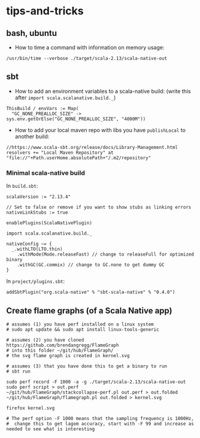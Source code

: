 # tips-and-tricks

## bash, ubuntu

* How to time a command with information on memory usage:
```
/usr/bin/time --verbose ./target/scala-2.13/scala-native-out
```

## sbt

* How to add an environment variables to a scala-native build: (write this after `import scala.scalanative.build._`)
```
ThisBuild / envVars := Map(  
  "GC_NONE_PREALLOC_SIZE" -> sys.env.getOrElse("GC_NONE_PREALLOC_SIZE", "4000M"))
```

* How to add your local maven repo with libs you have `publishLocal` to another build:
```
//https://www.scala-sbt.org/release/docs/Library-Management.html
resolvers += "Local Maven Repository" at "file://"+Path.userHome.absolutePath+"/.m2/repository"
```
### Minimal scala-native build
In `build.sbt`:
```
scalaVersion := "2.13.4"

// Set to false or remove if you want to show stubs as linking errors
nativeLinkStubs := true

enablePlugins(ScalaNativePlugin)

import scala.scalanative.build._

nativeConfig ~= { 
  _.withLTO(LTO.thin)
    .withMode(Mode.releaseFast) // change to releaseFull for optimized binary
    .withGC(GC.commix) // change to GC.none to get dummy GC
}
```
In `project/plugins.sbt`:
```
addSbtPlugin("org.scala-native" % "sbt-scala-native" % "0.4.0")
```

## Create flame graphs (of a Scala Native app)

```
# assumes (1) you have perf installed on a linux system
# sudo apt update && sudo apt install linux-tools-generic

# assumes (2) you have cloned https://github.com/brendangregg/FlameGraph
# into this folder ~/git/hub/FlameGraph/
# the svg flame graph is created in kernel.svg 

# assumes (3) that you have done this to get a binary to run
# sbt run

sudo perf record -F 1000 -a -g ./target/scala-2.13/scala-native-out
sudo perf script > out.perf
~/git/hub/FlameGraph/stackcollapse-perf.pl out.perf > out.folded
~/git/hub/FlameGraph/flamegraph.pl out.folded > kernel.svg

firefox kernel.svg

# The perf option -F 1000 means that the sampling frequency is 1000Hz, 
#  change this to get lagom accuracy, start with -F 99 and increase as needed to see what is interesting
```
